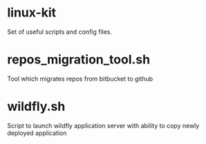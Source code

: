 # linux-kit

Set of useful scripts and config files.

# repos_migration_tool.sh

Tool which migrates repos from bitbucket to github

# wildfly.sh

Script to launch wildfly application server with ability to copy newly deployed application

